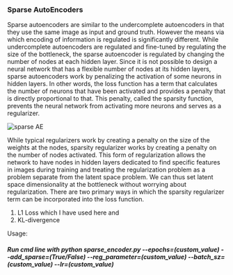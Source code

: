 ### Sparse AutoEncoders

Sparse autoencoders are similar to the undercomplete autoencoders in that they use the same image as input and ground truth. 
However the means via which encoding of information is regulated is significantly different. While undercomplete autoencoders are regulated and fine-tuned by regulating the size of the bottleneck, the sparse autoencoder is regulated by changing the number of nodes at each hidden layer.
Since it is not possible to design a neural network that has a flexible number of nodes at its hidden layers, sparse autoencoders work by penalizing the activation of some neurons in hidden layers.
In other words, the loss function has a term that calculates the number of neurons that have been activated and provides a penalty that is directly proportional to that.
This penalty, called the sparsity function, prevents the neural network from activating more neurons and serves as a regularizer.

![sparse AE](https://production-media.paperswithcode.com/methods/Screen_Shot_2020-06-28_at_3.36.11_PM_wfLA8dB.png)

While typical regularizers work by creating a penalty on the size of the weights at the nodes, sparsity regularizer works by creating a penalty on the number of nodes activated.
This form of regularization allows the network to have nodes in hidden layers dedicated to find specific features in images during training and treating the regularization problem as a problem separate from the latent space problem.
We can thus set latent space dimensionality at the bottleneck without worrying about regularization.
There are two primary ways in which the sparsity regularizer term can be incorporated into the loss function.
1) L1 Loss which I have used here and
2) KL-divergence

Usage: 
##### Run cmd line with python sparse_encoder.py --epochs=(custom_value) --add_sparse=(True/False) --reg_parameter=(custom_value) --batch_sz=(custom_value) --lr=(custom_value)
